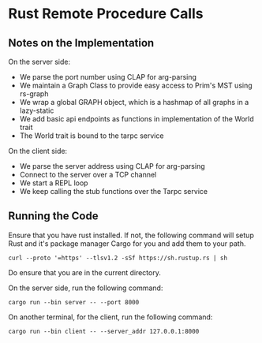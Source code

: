 # Rust Remote Procedure Calls

## Notes on the Implementation

On the server side:
* We parse the port number using CLAP for arg-parsing
* We maintain a Graph Class to provide easy access to Prim's MST using rs-graph
* We wrap a global GRAPH object, which is a hashmap of all graphs in a lazy-static
* We add basic api endpoints as functions in implementation of the World trait
* The World trait is bound to the tarpc service

On the client side:
* We parse the server address using CLAP for arg-parsing
* Connect to the server over a TCP channel
* We start a REPL loop
* We keep calling the stub functions over the Tarpc service


## Running the Code

Ensure that you have rust installed. If not, the following command will setup Rust and it's package manager Cargo for you and add them to your path.

`curl --proto '=https' --tlsv1.2 -sSf https://sh.rustup.rs | sh`

Do ensure that you are in the current directory.

On the server side, run the following command:

`cargo run --bin server -- --port 8000`

On another terminal, for the client, run the following command:

`cargo run --bin client -- --server_addr 127.0.0.1:8000`
